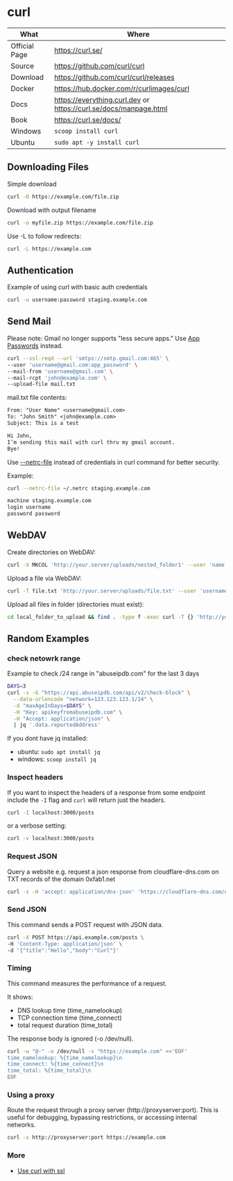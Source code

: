 # curl

| What          | Where                                                                |
|---------------|----------------------------------------------------------------------|
| Official Page | <https://curl.se/>                                                   |
| Source        | <https://github.com/curl/curl>                                       |
| Download      | <https://github.com/curl/curl/releases>                              |
| Docker        | <https://hub.docker.com/r/curlimages/curl>                           |
| Docs          | <https://everything.curl.dev> or <https://curl.se/docs/manpage.html> |
| Book          | <https://curl.se/docs/>                                              |
| Windows       | `scoop install curl`                                                 |
| Ubuntu        | `sudo apt -y install curl`                                           |

## Downloading Files

Simple download

```sh
curl -O https://example.com/file.zip
```

Download with output filename

```sh
curl -o myfile.zip https://example.com/file.zip
```

Use -L to follow redirects:

```sh
curl -L https://example.com
```

## Authentication

Example of using curl with basic auth credentials

``` sh
curl -u username:password staging.example.com
```

## Send Mail

Please note: Gmail no longer supports "less secure apps." Use [App Passwords](https://support.google.com/accounts/answer/185833) instead.

``` sh
curl --ssl-reqd --url 'smtps://smtp.gmail.com:465' \
--user 'username@gmail.com:app_password' \
--mail-from 'username@gmail.com' \
--mail-rcpt 'john@example.com' \
--upload-file mail.txt
```

mail.txt file contents:

``` txt
From: "User Name" <username@gmail.com>
To: "John Smith" <john@example.com>
Subject: This is a test

Hi John,
I’m sending this mail with curl thru my gmail account.
Bye!
```

Use [--netrc-file](https://everything.curl.dev/usingcurl/netrc) instead of credentials in curl command for better security.

Example:

``` sh
curl --netrc-file ~/.netrc staging.example.com
```

``` txt
machine staging.example.com
login username
password password
```

## WebDAV

Create directories on WebDAV:

``` sh
curl -X MKCOL 'http://your.server/uploads/nested_folder1' --user 'name:pwd'
```

Upload a file via WebDAV:

``` sh
curl -T file.txt 'http://your.server/uploads/file.txt' --user 'username:password'
```

Upload all files in folder (directories must exist):

``` sh
cd local_folder_to_upload && find . -type f -exec curl -T {} 'http://your.server/uploads/{}' --user 'username:password' \;
```

## Random Examples

### check netowrk range

Example to check /24 range in "abuseipdb.com" for the last 3 days

``` sh
DAYS=3
curl -s -G "https://api.abuseipdb.com/api/v2/check-block" \
  --data-urlencode "network=123.123.123.1/24" \
  -d "maxAgeInDays=$DAYS" \
  -H "Key: apikeyfromabuseipdb.com" \
  -H "Accept: application/json" \
  | jq '.data.reportedAddress'
```

If you dont have jq installed:

- ubuntu: ```sudo apt install jq```
- windows: ```scoop install jq```

### Inspect headers

If you want to inspect the headers of a response from some endpoint include the `-I` flag and `curl` will return just the headers.

``` sh
curl -I localhost:3000/posts
```

or a verbose setting:

``` sh
curl -v localhost:3000/posts
```

### Request JSON

Query a website e.g. request a json response from cloudflare-dns.com on TXT records of the domain 0xfab1.net

``` sh
curl -s -H 'accept: application/dns-json' 'https://cloudflare-dns.com/dns-query?name=0xfab1.net&type=TXT'
```

### Send JSON

This command sends a POST request with JSON data.

``` sh
curl -X POST https://api.example.com/posts \
-H 'Content-Type: application/json' \
-d '{"title":"Hello","body":"Curl"}'
```

### Timing

This command measures the performance of a request.

It shows:

- DNS lookup time (time_namelookup)
- TCP connection time (time_connect)
- total request duration (time_total)

The response body is ignored (-o /dev/null).

``` sh
curl -w "@-" -o /dev/null -s "https://example.com" <<'EOF'
time_namelookup: %{time_namelookup}\n
time_connect: %{time_connect}\n
time_total: %{time_total}\n
EOF
```

### Using a proxy

Route the request through a proxy server (http://proxyserver:port).
This is useful for debugging, bypassing restrictions, or accessing internal networks.

``` sh
curl -x http://proxyserver:port https://example.com
```

### More

- [Use curl with ssl](https://curl.se/docs/sslcerts.html)